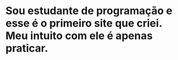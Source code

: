 <h1>Sou estudante de programação e esse é o primeiro site que criei.<br>Meu intuito com ele é apenas praticar.</h1>

